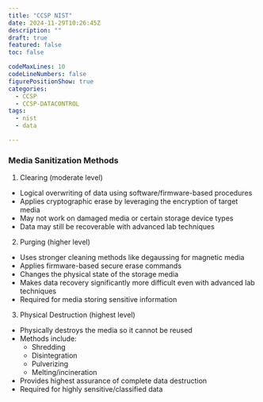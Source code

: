 ```yaml
---
title: "CCSP NIST" 
date: 2024-11-29T10:26:45Z 
description: "" 
draft: true 
featured: false
toc: false 

codeMaxLines: 10 
codeLineNumbers: false 
figurePositionShow: true 
categories:
  - CCSP
  - CCSP-DATACONTROL
tags:
  - nist
  - data

---
```


### Media Sanitization Methods

1. Clearing (moderate level)
- Logical overwriting of data using software/firmware-based procedures
- Applies cryptographic erase by leveraging the encryption of target media
- May not work on damaged media or certain storage device types
- Data may still be recoverable with advanced lab techniques

2. Purging (higher level)
- Uses stronger cleaning methods like degaussing for magnetic media
- Applies firmware-based secure erase commands
- Changes the physical state of the storage media
- Makes data recovery significantly more difficult even with advanced lab techniques
- Required for media storing sensitive information

3. Physical Destruction (highest level)
- Physically destroys the media so it cannot be reused
- Methods include:
    - Shredding
    - Disintegration
    - Pulverizing
    - Melting/incineration
- Provides highest assurance of complete data destruction
- Required for highly sensitive/classified data
